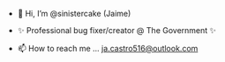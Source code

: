 - 👋 Hi, I’m @sinistercake (Jaime)

- ✨ Professional bug fixer/creator @ The Government ✨

- 📫 How to reach me ... ja.castro516@outlook.com 

<!---
sinistercake/sinistercake is a ✨ special ✨ repository because its `README.md` (this file) appears on your GitHub profile.
You can click the Preview link to take a look at your changes.
--->
